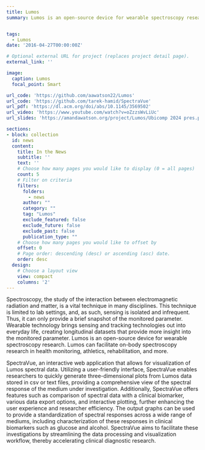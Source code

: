 ```yaml
---
title: Lumos
summary: Lumos is an open-source device for wearable spectroscopy research. Lumos can facilitate on-body spectroscopy research in health monitoring, athletics, rehabilitation, and more.


tags:
  - Lumos
date: '2016-04-27T00:00:00Z'

# Optional external URL for project (replaces project detail page).
external_link: ''

image:
  caption: Lumos
  focal_point: Smart

url_code: 'https://github.com/aawatson22/Lumos'
url_code: 'https://github.com/tarek-hamid/SpectraVue'
url_pdf: 'https://dl.acm.org/doi/abs/10.1145/3569502'
url_video: 'https://www.youtube.com/watch?v=oZzzsWvLiUc'
url_slides: 'https://amandawatson.org/project/Lumos/Ubicomp 2024 pres.pdf'

sections:
- block: collection
  id: news
  content:
    title: In the News
    subtitle: ''
    text: ''
    # Choose how many pages you would like to display (0 = all pages)
    count: 5
    # Filter on criteria
    filters:
      folders:
        - news
      author: ""
      category: ""
      tag: "Lumos"
      exclude_featured: false
      exclude_future: false
      exclude_past: false
      publication_type: ""
    # Choose how many pages you would like to offset by
    offset: 0
    # Page order: descending (desc) or ascending (asc) date.
    order: desc
  design:
    # Choose a layout view
    view: compact
    columns: '2'
---
```


Spectroscopy, the study of the interaction between electromagnetic radiation and matter, is a vital technique in many disciplines. This technique is limited to lab settings, and, as such, sensing is isolated and infrequent. Thus, it can only provide a brief snapshot of the monitored parameter. Wearable technology brings sensing and tracking technologies out into everyday life, creating longitudinal datasets that provide more insight into the monitored parameter. Lumos is an open-source device for wearable spectroscopy research. Lumos can facilitate on-body spectroscopy research in health monitoring, athletics, rehabilitation, and more. 

SpectraVue, an interactive web application that allows for visualization of Lumos spectral data. Utilizing a user-friendly interface, SpectraVue enables researchers to quickly generate three-dimensional plots from Lumos data stored in csv or text files, providing a comprehensive view of the spectral response of the medium under investigation. Additionally, SpectraVue offers features such as comparison of spectral data with a clinical biomarker, various data export options, and interactive plotting, further enhancing the user experience and researcher efficiency. The output graphs can be used to provide a standardization of spectral responses across a wide range of mediums, including characterization of these responses in clinical biomarkers such as glucose and alcohol. SpectraVue aims to facilitate these investigations by streamlining the data processing and visualization workflow, thereby accelerating clinical diagnostic research.
